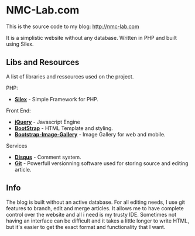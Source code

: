 NMC-Lab.com
===

This is the source code to my blog: http://nmc-lab.com

It is a simplistic website without any database. Written in PHP and built using Silex.

## Libs and Resources
A list of libraries and ressources used on the project.

PHP:

* **[Silex](http://silex.sensiolabs.org/)** - Simple Framework for PHP.

Front End:

* **[jQuery](http://jquery.com/)** - Javascript Engine
* **[BootStrap](http://getbootstrap.com/)** - HTML Template and styling.
* **[Bootstrap-Image-Gallery](http://blueimp.github.io/Bootstrap-Image-Gallery/)** - Image Gallery for web and mobile.

Services

* **[Disqus](http://disqus.com/)** - Comment system.
* **[Git](http://git-scm.com/)** - Powerfull versionning software used for storing source and editing article. 

## Info
The blog is built without an active database. For all editing needs, I use git features to branch, edit and merge articles. It allows me to have complete control over the website and all i need is my trusty IDE. Sometimes not having an interface can be difficult and it takes a little longer to write HTML, but it's easier to get the exact format and functionality that I want.
